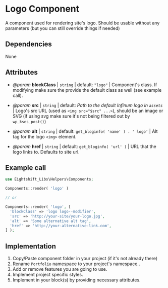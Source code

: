 # Logo Component

A component used for rendering site's logo. Should be usable without any parameters (but you can still override things if needed)
## Dependencies

None

## Attributes

* _@param_ **blockClass** | `string` | default: `"logo"` | Component's class. If modifying make sure the provide the default class as well (see example call).

* _@param_ **src** | `string` | default: _Path to the default Infinum logo in `assets`_ | Logo's src URL (used as `<img src="$src" ...>`), should be an image or SVG (if using svg make sure it's not being filtered out by `wp_kses_post()`)

* _@param_ **alt** | `string` | default: `get_bloginfo( 'name' ) . ' logo'` | Alt tag for the logo `<img>` element. 

* _@param_ **href** | `string` | default: `get_bloginfo( 'url' )` | URL that the logo links to. Defaults to site url.

## Example call

```php
use Eightshift_Libs\Helpers\Components;

Components::render( 'logo' )

// or

Components::render( 'logo', [
  'blockClass' => 'logo logo--modifier',
  'src' => 'http://your-site/your-logo.jpg',
  'alt' => 'Some alternative alt tag',
  'href' => 'http://your-alternative-link.com',
] );
```

## Implementation

1. Copy/Paste component folder in your project (if it's not already there)
2. Rename `Portfolio` namespace to your project's namespace..
3. Add or remove features you are going to use.
4. Implement project specific styles.
5. Implement in your block(s) by providing necessary attributes.
